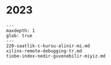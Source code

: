 # 2023

```{toctree}
---
maxdepth: 1
glob: true
---
220-saatlik-c-kursu-alinir-mi.md
xilinx-remote-debugging-tr.md
tiobe-index-nedir-guvenebilir-miyiz.md
```
